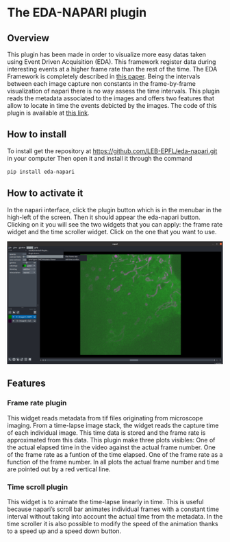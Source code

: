# The EDA-NAPARI plugin

## Overview

This plugin has been made in order to visualize more easy datas taken using Event Driven Acquisition (EDA).
This framework register data during interesting events at a higher frame rate than the rest of the time.
The EDA Framework is completely described in [this paper](https://www.biorxiv.org/content/10.1101/2021.10.04.463102v2).
Being the intervals between each image capture non constants in the frame-by-frame visualization of napari there is no way assess the time intervals.
This plugin reads the metadata associated to the images and offers two features that allow to locate in time the events debicted by the images.
The code of this plugin is available at [this link](https://github.com/LEB-EPFL/eda-napari).

## How to install

To install get the repository at https://github.com/LEB-EPFL/eda-napari.git in your computer
Then open it and install it through the command
```sh
pip install eda-napari
```
## How to activate it

In the napari interface, click the plugin button which is in the menubar in the high-left of the screen.
Then it should appear the eda-napari button. Clicking on it you will see the two widgets that you can apply: the frame rate widget and the time scroller widget. Click on the one that you want to use.

![where the plugins can be activated](resources/eda-napari_activation_example.png)

## Features

### Frame rate plugin

This widget reads metadata from tif files originating from microscope imaging. From a time-lapse image stack, the widget reads the capture time of each individual image. This time data is stored and the frame rate is approximated from this data.
This plugin make three plots visibles:
One of the actual elapsed time in the video against the actual frame number.
One of the frame rate as a funtion of the time elapsed.
One of the frame rate as a function of the frame number.
In all plots the actual frame number and time are pointed out by a red vertical line.


### Time scroll plugin

This widget is to animate the time-lapse linearly in time. This is useful because napari’s scroll bar animates individual frames with a constant time interval without taking into account the actual time from the metadata. In the time scroller it is also possible to modify the speed of the animation thanks to a speed up and a speed down button.